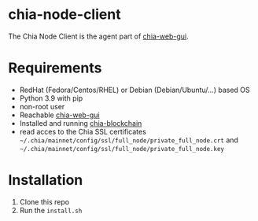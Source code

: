 # chia-node-client
The Chia Node Client is the agent part of [chia-web-gui](https://github.com/OLED1/chia-web-gui).

# Requirements
- RedHat (Fedora/Centos/RHEL) or Debian (Debian/Ubuntu/...) based OS
- Python 3.9 with pip
- non-root user
- Reachable [chia-web-gui](https://github.com/OLED1/chia-web-gui)
- Installed and running [chia-blockchain](https://github.com/Chia-Network/chia-blockchain)
- read acces to the Chia SSL certificates
    `~/.chia/mainnet/config/ssl/full_node/private_full_node.crt` and
    `~/.chia/mainnet/config/ssl/full_node/private_full_node.key`

# Installation
1. Clone this repo
2. Run the `install.sh`